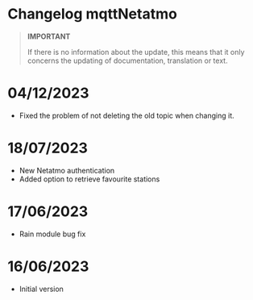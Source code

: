 # Changelog mqttNetatmo

>**IMPORTANT**
>
>If there is no information about the update, this means that it only concerns the updating of documentation, translation or text.

# 04/12/2023
- Fixed the problem of not deleting the old topic when changing it.

# 18/07/2023
- New Netatmo authentication
- Added option to retrieve favourite stations

# 17/06/2023
- Rain module bug fix

# 16/06/2023
- Initial version
